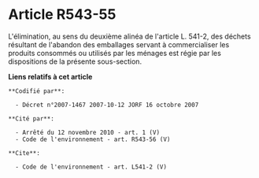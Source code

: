 # Article R543-55

L'élimination, au sens du deuxième alinéa de l'article L. 541-2, des déchets résultant de l'abandon des emballages servant à
commercialiser les produits consommés ou utilisés par les ménages est régie par les dispositions de la présente sous-section.

**Liens relatifs à cet article**

	**Codifié par**:

	  - Décret n°2007-1467 2007-10-12 JORF 16 octobre 2007

	**Cité par**:

	  - Arrêté du 12 novembre 2010 - art. 1 (V)
	  - Code de l'environnement - art. R543-56 (V)

	**Cite**:

	  - Code de l'environnement - art. L541-2 (V)
